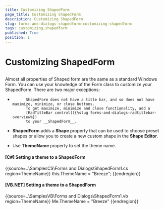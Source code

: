 ```yaml
---
title: Customizing ShapedForm
page_title: Customizing ShapedForm
description: Customizing ShapedForm
slug: forms-and-dialogs-shapedform-customizing-shapedform
tags: customizing,shapedform
published: True
position: 1
---
```


# Customizing ShapedForm



## 

Almost all properties of Shaped form are the same as a standard Windows Form. You can use your knowledge of the Form class to customize your ShapedForm. There are two major exceptions:

* 
          	ShapedForm does not have a title bar, and so does not have maximize, minimize, or close buttons. 
          	To get maximize, minimize and close functionality, add a 
          	[RadTitleBar control]({%slug forms-and-dialogs-radtitlebar-overview%})
          	to your __ShapedForm__.
          

* __ShapedForm__ adds a __Shape__ property that can be used to choose preset shapes or allow you to create a new custom shape in the __Shape Editor__. 

* Use __ThemeName__ property to set the theme name. 

#### __[C#] Setting a theme to a ShapedForm__

{{source=..\SamplesCS\Forms and Dialogs\ShapedForm1.cs region=ThemeName}}
	            this.ThemeName = "Breeze";
	{{endregion}}



#### __[VB.NET] Setting a theme to a ShapedForm__

{{source=..\SamplesVB\Forms and Dialogs\ShapedForm1.vb region=ThemeName}}
	        Me.ThemeName = "Breeze"
	{{endregion}}


